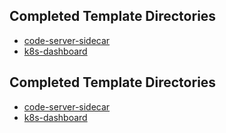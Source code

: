 ## Completed Template Directories
- [code-server-sidecar](https://github.com/aminalali8/bunnyshell-templates/tree/main/completed/code-server-sidecar/.bunnyshell/templates/code-server/README.md)
- [k8s-dashboard](https://github.com/aminalali8/bunnyshell-templates/tree/main/completed/k8s-dashboard/.bunnyshell/templates/k8s-dashboard/README.md)
## Completed Template Directories
- [code-server-sidecar](https://github.com/aminalali8/bunnyshell-templates/tree/main/completed/code-server-sidecar/.bunnyshell/templates/code-server/README.md)
- [k8s-dashboard](https://github.com/aminalali8/bunnyshell-templates/tree/main/completed/k8s-dashboard/.bunnyshell/templates/k8s-dashboard/README.md)
